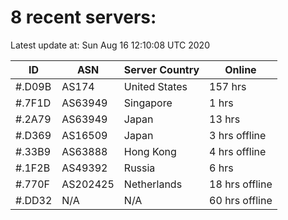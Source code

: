 # 8 recent servers:

Latest update at: Sun Aug 16 12:10:08 UTC 2020

| ID | ASN | Server Country | Online |
| -- | --- | -------------- | ------ |
| #.D09B | AS174 | United States | 157 hrs |
| #.7F1D | AS63949 | Singapore | 1 hrs |
| #.2A79 | AS63949 | Japan | 13 hrs |
| #.D369 | AS16509 | Japan | 3 hrs offline |
| #.33B9 | AS63888 | Hong Kong | 4 hrs offline |
| #.1F2B | AS49392 | Russia | 6 hrs |
| #.770F | AS202425 | Netherlands | 18 hrs offline |
| #.DD32 | N/A | N/A | 60 hrs offline |

